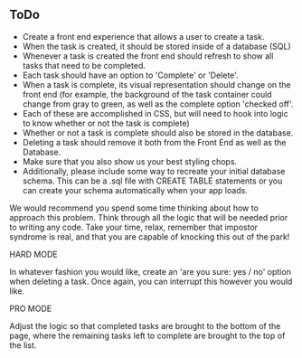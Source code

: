 ToDo
------
  - Create a front end experience that allows a user to create a task.
  - When the task is created, it should be stored inside of a database (SQL)
  - Whenever a task is created the front end should refresh to show all tasks that need to be completed.
  - Each task should have an option to 'Complete' or 'Delete'.
  - When a task is complete, its visual representation should change on the front end (for example, the background of the task container could change from gray to green, as well as the complete option 'checked off'.
  - Each of these are accomplished in CSS, but will need to hook into logic to know whether or not the task is complete)
  - Whether or not a task is complete should also be stored in the database.
  - Deleting a task should remove it both from the Front End as well as the Database.
  - Make sure that you also show us your best styling chops.
  - Additionally, please include some way to recreate your initial database schema. This can be a .sql file with CREATE TABLE statements or you can create your schema automatically when your app loads.

We would recommend you spend some time thinking about how to approach this problem. Think through all the logic that will be needed prior to writing any code. Take your time, relax, remember that impostor syndrome is real, and that you are capable of knocking this out of the park!

HARD MODE

In whatever fashion you would like, create an 'are you sure: yes / no' option when deleting a task. Once again, you can interrupt this however you would like.

PRO MODE

Adjust the logic so that completed tasks are brought to the bottom of the page, where the remaining tasks left to complete are brought to the top of the list.
